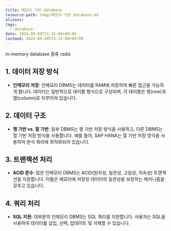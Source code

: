 ```yaml
---
title: 메모리 기반 database
resource-path: temp/메모리 기반 database.md
aliases:
tags:
  - database
date: 2024-09-08T21:32:00+09:00
lastmod: 2024-09-08T21:32:00+09:00
---
```

in-memory database 종류
radis


## 1. **데이터 저장 방식**

- **인메모리 저장**: 인메모리 DBMS는 데이터를 RAM에 저장하여 빠른 접근을 가능하게 합니다. 데이터는 일반적으로 테이블 형식으로 구성되며, 각 테이블은 행(row)과 열(column)로 이루어져 있습니다.

## 2. **데이터 구조**

- **행 기반 vs. 열 기반**: 일부 DBMS는 행 기반 저장 방식을 사용하고, 다른 DBMS는 열 기반 저장 방식을 사용합니다. 예를 들어, SAP HANA는 열 기반 저장 방식을 사용하여 분석 쿼리에 최적화되어 있습니다.

## 3. **트랜잭션 처리**

- **ACID 준수**: 많은 인메모리 DBMS는 ACID(원자성, 일관성, 고립성, 지속성) 트랜잭션을 지원합니다. 이들은 메모리에 저장된 데이터의 일관성을 보장하는 메커니즘을 갖추고 있습니다.

## 4. **쿼리 처리**

- **SQL 지원**: 대부분의 인메모리 DBMS는 SQL 쿼리를 지원합니다. 사용자는 SQL을 사용하여 데이터를 삽입, 선택, 업데이트 및 삭제할 수 있습니다.